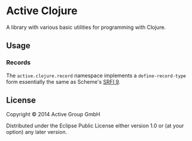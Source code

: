 # Active Clojure

A library with various basic utilities for programming with Clojure.

## Usage

### Records

The `active.clojure.record` namespace implements a
`define-record-type` form essentially the same as Scheme's [SRFI
9](http://srfi.schemers.org/srfi-9/).

## License

Copyright © 2014 Active Group GmbH

Distributed under the Eclipse Public License either version 1.0 or (at
your option) any later version.
